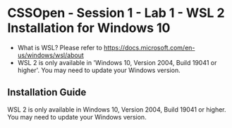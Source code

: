 # CSSOpen - Session 1 - Lab 1 - WSL 2 Installation for Windows 10

- What is WSL? Please refer to https://docs.microsoft.com/en-us/windows/wsl/about <br> 
- WSL 2 is only available in 'Windows 10, Version 2004, Build 19041 or higher'. You may need to update your Windows version.

## Installation Guide
WSL 2 is only available in Windows 10, Version 2004, Build 19041 or higher. You may need to update your Windows version.



